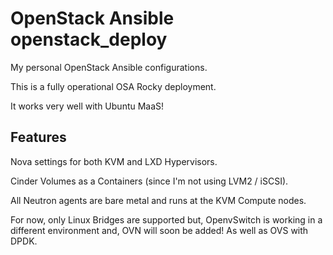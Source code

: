 # OpenStack Ansible openstack_deploy

My personal OpenStack Ansible configurations.

This is a fully operational OSA Rocky deployment.

It works very well with Ubuntu MaaS!

## Features

Nova settings for both KVM and LXD Hypervisors.

Cinder Volumes as a Containers (since I'm not using LVM2 / iSCSI).

All Neutron agents are bare metal and runs at the KVM Compute nodes.

For now, only Linux Bridges are supported but, OpenvSwitch is working in a different environment and, OVN will soon be added! As well as OVS with DPDK.
